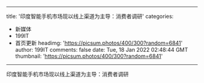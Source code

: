 
---
title: '印度智能手机市场现以线上渠道为主导：消费者调研'
categories: 
 - 新媒体
 - 199IT
 - 首页更新
headimg: 'https://picsum.photos/400/300?random=6841'
author: 199IT
comments: false
date: Tue, 18 Jan 2022 02:48:44 GMT
thumbnail: 'https://picsum.photos/400/300?random=6841'
---

<div>   
印度智能手机市场现以线上渠道为主导：消费者调研  
</div>
            